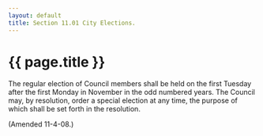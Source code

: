 ```yaml
---
layout: default 
title: Section 11.01 City Elections.
---
```


{{ page.title }}
================

The regular election of Council members shall be held on the first
Tuesday after the first Monday in November in the odd numbered years.
The Council may, by resolution, order a special election at any time,
the purpose of which shall be set forth in the resolution.

(Amended 11-4-08.)
